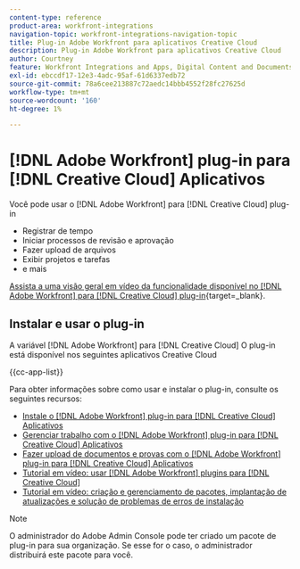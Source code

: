 ```yaml
---
content-type: reference
product-area: workfront-integrations
navigation-topic: workfront-integrations-navigation-topic
title: Plug-in Adobe Workfront para aplicativos Creative Cloud
description: Plug-in Adobe Workfront para aplicativos Creative Cloud
author: Courtney
feature: Workfront Integrations and Apps, Digital Content and Documents
exl-id: ebccdf17-12e3-4adc-95af-61d6337edb72
source-git-commit: 78a6cee213887c72aedc14bbb4552f28fc27625d
workflow-type: tm+mt
source-wordcount: '160'
ht-degree: 1%

---
```



# [!DNL Adobe Workfront] plug-in para [!DNL Creative Cloud] Aplicativos

Você pode usar o [!DNL Adobe Workfront] para [!DNL Creative Cloud] plug-in

* Registrar de tempo
* Iniciar processos de revisão e aprovação
* Fazer upload de arquivos
* Exibir projetos e tarefas
* e mais

[Assista a uma visão geral em vídeo da funcionalidade disponível no [!DNL Adobe Workfront] para [!DNL Creative Cloud] plug-in](https://video.tv.adobe.com/v/3418801/){target=_blank}.

## Instalar e usar o plug-in

A variável [!DNL Adobe Workfront] para [!DNL Creative Cloud] O plug-in está disponível nos seguintes aplicativos Creative Cloud

{{cc-app-list}}

Para obter informações sobre como usar e instalar o plug-in, consulte os seguintes recursos:

* [Instale o [!DNL Adobe Workfront] plug-in para [!DNL Creative Cloud] Aplicativos](/help/quicksilver/workfront-integrations-and-apps/adobe-workfront-for-creative-cloud/wf-cc-install-toc.md)
* [Gerenciar trabalho com o [!DNL Adobe Workfront] plug-in para [!DNL Creative Cloud] Aplicativos](/help/quicksilver/workfront-integrations-and-apps/adobe-workfront-for-creative-cloud/wf-cc-manage-work-toc.md)
* [Fazer upload de documentos e provas com o [!DNL Adobe Workfront] plug-in para [!DNL Creative Cloud] Aplicativos](/help/quicksilver/workfront-integrations-and-apps/adobe-workfront-for-creative-cloud/wf-cc-docs-proofs-toc.md)
* [Tutorial em vídeo: usar [!DNL Adobe Workfront] plugins para [!DNL Creative Cloud]](https://experienceleague.adobe.com/docs/workfront-learn/tutorials-workfront/integrations/adobe-creative-cloud/use-adobe-workfront-extensions-for-creative-cloud.html)
* [Tutorial em vídeo: criação e gerenciamento de pacotes, implantação de atualizações e solução de problemas de erros de instalação](https://www.youtube.com/watch?v=zzvXNLIBzrc)

>[!NOTE]
>
>O administrador do Adobe Admin Console pode ter criado um pacote de plug-in para sua organização. Se esse for o caso, o administrador distribuirá este pacote para você.
